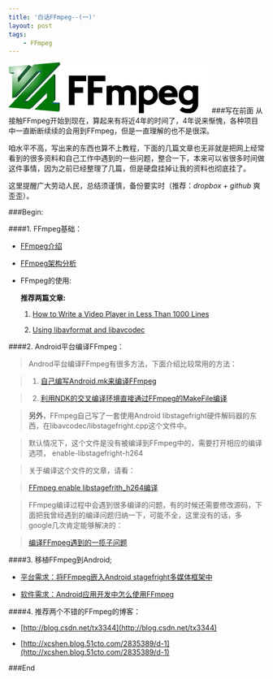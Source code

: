```yaml
---
title: '白话FFmpeg--(一)'
layout: post
tags:
    - FFmpeg
---
```


![ffmpeg-logo](/media/files/2013/08/29/ffmpeg-logo.png)
###写在前面
从接触FFmpeg开始到现在，算起来有将近4年的时间了，4年说来惭愧，各种项目中一直断断续续的会用到FFmpeg，但是一直理解的也不是很深。

咱水平不高，写出来的东西也算不上教程，下面的几篇文章也无非就是把网上经常看到的很多资料和自己工作中遇到的一些问题，整合一下，本来可以省很多时间做这件事情，因为之前已经整理了几篇，但是硬盘挂掉让我的资料也彻底挂了。

这里提醒广大劳动人民，总结须谨慎，备份要实时（推荐：*dropbox + github* 爽歪歪）。

###Begin:

####1. FFmpeg基础：

* [FFmpeg介绍](/_posts/2013-08-25-FFmpeg-basic-knowledge.md)

* [FFmpeg架构分析](/_posts/)

* FFmpeg的使用:

	**推荐两篇文章:**
	
	1. [How to Write a Video Player in Less Than 1000 Lines](http://dranger.com/ffmpeg/)
	
	2. [Using libavformat and libavcodec](http://www.inb.uni-luebeck.de/~boehme/using_libavcodec.html)
	

####2. Android平台编译FFmpeg：

>Androd平台编译FFmpeg有很多方法，下面介绍比较常用的方法：

>1. [自己编写Android.mk来编译FFmpeg](/_posts/)

>2. [利用NDK的交叉编译环境直接通过FFmpeg的MakeFile编译](/_posts/)

>**另外**，FFmpeg自己写了一套使用Android libstagefright硬件解码器的东西，在libavcodec/libstagefright.cpp这个文件中。

> 默认情况下，这个文件是没有被编译到FFmpeg中的，需要打开相应的编译选项，
enable-libstagefright-h264

> 关于编译这个文件的文章，请看：

> [FFmpeg enable libstagefrith_h264编译](/_posts/)

> FFmpeg编译过程中会遇到很多编译的问题，有的时候还需要修改源码，下面把我曾经遇到的编译问题归纳一下，可能不全，这里没有的话，多google几次肯定能够解决的：

> [编译FFmpeg遇到的一揽子问题](/_posts/)

####3. 移植FFmpeg到Android;

* [平台需求：将FFmpeg嵌入Android stagefright多媒体框架中](/_posts/)

* [软件需求：Android应用开发中怎么使用FFmpeg](/_posts/)

####4. 推荐两个不错的FFmpeg的博客：

* [http://blog.csdn.net/tx3344](http://blog.csdn.net/tx3344)

* [http://xcshen.blog.51cto.com/2835389/d-1](http://xcshen.blog.51cto.com/2835389/d-1)

###End








